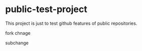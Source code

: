# public-test-project
This project is just to test github features of public repositories.

fork chnage


subchange

